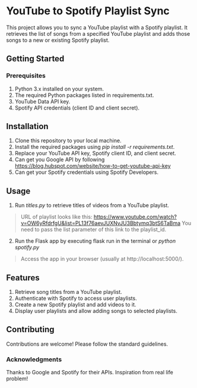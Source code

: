 # YouTube to Spotify Playlist Sync
This project allows you to sync a YouTube playlist with a Spotify playlist. It retrieves the list of songs from a specified YouTube playlist and adds those songs to a new or existing Spotify playlist.

## Getting Started

### Prerequisites
1. Python 3.x installed on your system.
2. The required Python packages listed in requirements.txt.
3. YouTube Data API key.
4. Spotify API credentials (client ID and client secret).

## Installation
1. Clone this repository to your local machine.
2. Install the required packages using _pip install -r requirements.txt_.
3. Replace your YouTube API key, Spotify client ID, and client secret.
4. Can get you Google API by following https://blog.hubspot.com/website/how-to-get-youtube-api-key
5. Can get your Spotify credentials using Spotify Developers.

## Usage
1. Run _titles.py_ to retrieve titles of videos from a YouTube playlist.
> URL of playlist looks like this: https://www.youtube.com/watch?v=OW6yRfdrfgU&list=PL13f76aevJUXNvJU3Bbtymq3btS6TaBma
You need to pass the list parameter of this link to the playlist_id.
2. Run the Flask app by executing flask run in the terminal or _python spotify.py_
> Access the app in your browser (usually at http://localhost:5000/).

## Features
1. Retrieve song titles from a YouTube playlist.
2. Authenticate with Spotify to access user playlists.
3. Create a new Spotify playlist and add videos to it.
4. Display user playlists and allow adding songs to selected playlists.

## Contributing
Contributions are welcome! Please follow the standard guidelines.

### Acknowledgments
Thanks to Google and Spotify for their APIs.
Inspiration from real life problem!
